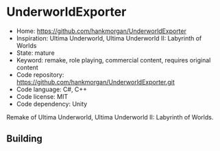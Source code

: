 # UnderworldExporter

- Home: https://github.com/hankmorgan/UnderworldExporter
- Inspiration: Ultima Underworld, Ultima Underworld II: Labyrinth of Worlds
- State: mature
- Keyword: remake, role playing, commercial content, requires original content
- Code repository: https://github.com/hankmorgan/UnderworldExporter.git
- Code language: C#, C++
- Code license: MIT
- Code dependency: Unity

Remake of Ultima Underworld, Ultima Underworld II: Labyrinth of Worlds.

## Building
